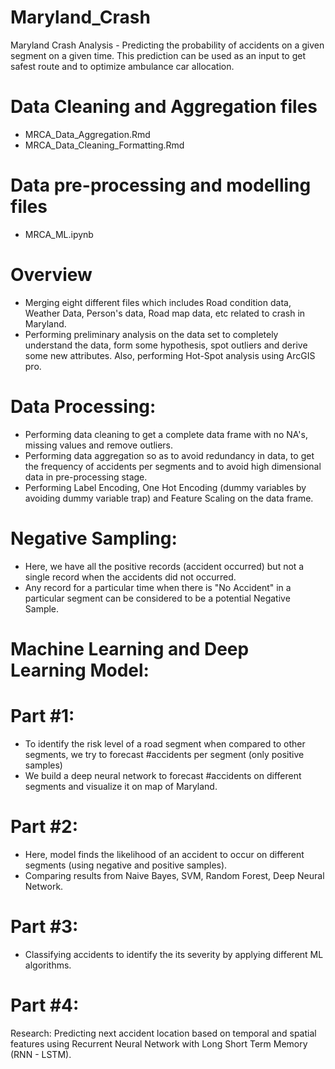 # Maryland_Crash
Maryland Crash Analysis - Predicting the probability of accidents on a given segment on a given time. This prediction can be used as an input to get safest route and to optimize ambulance car allocation.
# Data Cleaning and Aggregation files
- MRCA_Data_Aggregation.Rmd
- MRCA_Data_Cleaning_Formatting.Rmd
# Data pre-processing and modelling files
- MRCA_ML.ipynb

# Overview

- Merging eight different files which includes Road condition data, Weather Data, Person's data, Road map data, etc related to crash in Maryland.
- Performing preliminary analysis on the data set to completely understand the data, form some hypothesis, spot outliers and derive some new attributes. Also, performing Hot-Spot analysis using ArcGIS pro.

# Data Processing:
- Performing data cleaning to get a complete data frame with no NA's, missing values and remove outliers. 
- Performing data aggregation so as to avoid redundancy in data, to get the frequency of accidents per segments and to avoid high dimensional data in pre-processing stage.
- Performing Label Encoding, One Hot Encoding (dummy variables by avoiding dummy variable trap) and Feature Scaling on the data frame.

# Negative Sampling:
- Here, we have all the positive records (accident occurred) but not a single record when the accidents did not occurred.
- Any record for a particular time when there is "No Accident" in a particular segment can be considered to be a potential Negative Sample.

# Machine Learning and Deep Learning Model:
# Part #1: 
- To identify the risk level of a road segment when compared to other segments, we try to forecast #accidents per segment (only positive samples)
- We build a deep neural network to forecast #accidents on different segments and visualize it on map of Maryland.
# Part #2:
- Here, model finds the likelihood of an accident to occur on different segments (using negative and positive samples).
- Comparing results from Naive Bayes, SVM, Random Forest, Deep Neural Network.
# Part #3:
- Classifying accidents to identify the its severity by applying different ML algorithms.
# Part #4:
Research: Predicting next accident location based on temporal and spatial features using Recurrent Neural Network with Long Short Term Memory (RNN - LSTM).
